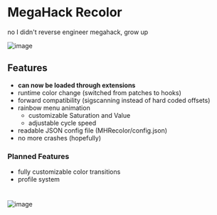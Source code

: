 # MegaHack Recolor

no I didn't reverse engineer megahack, grow up

![image](https://user-images.githubusercontent.com/75569094/209216714-f616472b-e13c-45ae-8d75-968ac87eaf36.png)

## Features

- __can now be loaded through extensions__
- runtime color change (switched from patches to hooks)
- forward compatibility (sigscanning instead of hard coded offsets)
- rainbow menu animation
    - customizable Saturation and Value
    - adjustable cycle speed
- readable JSON config file (MHRecolor/config.json)
- no more crashes (hopefully)

### Planned Features

- fully customizable color transitions
- profile system

#

![image](https://github.com/Ikszyon/MegaHack-Recolor/assets/75569094/0266092a-cec6-4b59-9e17-71f75a33b489)

